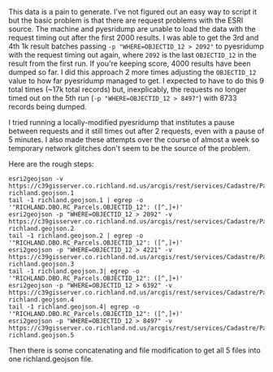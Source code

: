 This data is a pain to generate.  I've not figured out an easy way to script it but the basic problem is that there are request problems with the ESRI source.  The machine and pyesridump are unable to load the data with the request timing out after the first 2000 results.  I was able to get the 3rd and 4th 1k result batches passing `-p "WHERE=OBJECTID_12 > 2092"` to pyesridump with the request timing out again, where `2092` is the last `OBJECTID_12` in the result from the first run.  If you're keeping score, 4000 results have been dumped so far.  I did this approach 2 more times adjusting the `OBJECTID_12` value to how far pyesridump managed to get.  I expected to have to do this 9 total times (~17k total records) but, inexplicably, the requests no longer timed out on the 5th run (`-p "WHERE=OBJECTID_12 > 8497"`) with 8733 records being dumped.

I tried running a locally-modified pyesridump that institutes a pause between requests and it still times out after 2 requests, even with a pause of 5 minutes.  I also made these attempts over the course of almost a week so temporary network glitches don't seem to be the source of the problem.

Here are the rough steps:

```
esri2geojson -v https://c39gisserver.co.richland.nd.us/arcgis/rest/services/Cadastre/Parcel_Layer/MapServer/0 richland.geojson.1
tail -1 richland.geojson.1 | egrep -o '"RICHLAND.DBO.RC_Parcels.OBJECTID_12": ([^,]+)'
esri2geojson -p "WHERE=OBJECTID_12 > 2092" -v https://c39gisserver.co.richland.nd.us/arcgis/rest/services/Cadastre/Parcel_Layer/MapServer/0 richland.geojson.2
tail -1 richland.geojson.2 | egrep -o '"RICHLAND.DBO.RC_Parcels.OBJECTID_12": ([^,]+)'
esri2geojson -p "WHERE=OBJECTID_12 > 4221" -v https://c39gisserver.co.richland.nd.us/arcgis/rest/services/Cadastre/Parcel_Layer/MapServer/0 richland.geojson.3
tail -1 richland.geojson.3| egrep -o '"RICHLAND.DBO.RC_Parcels.OBJECTID_12": ([^,]+)'
esri2geojson -p "WHERE=OBJECTID_12 > 6392" -v https://c39gisserver.co.richland.nd.us/arcgis/rest/services/Cadastre/Parcel_Layer/MapServer/0 richland.geojson.4
tail -1 richland.geojson.4| egrep -o '"RICHLAND.DBO.RC_Parcels.OBJECTID_12": ([^,]+)'
esri2geojson -p "WHERE=OBJECTID_12 > 8497" -v https://c39gisserver.co.richland.nd.us/arcgis/rest/services/Cadastre/Parcel_Layer/MapServer/0 richland.geojson.5
```

Then there is some concatenating and file modification to get all 5 files into one richland.geojson file.
